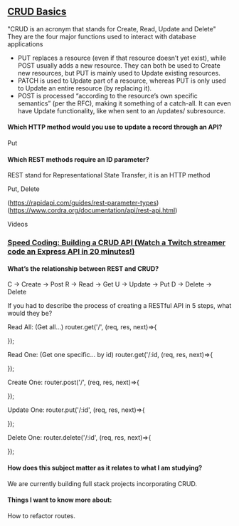 ## [CRUD Basics](https://medium.com/geekculture/crud-operations-explained-2a44096e9c88)


"CRUD is an acronym that stands for Create, Read, Update and Delete"
They are the four major functions used to interact with database applications

* PUT replaces a resource (even if that resource doesn’t yet exist), while POST usually adds a new resource. They can both be used to Create new resources, but PUT is mainly used to Update existing resources.
* PATCH is used to Update part of a resource, whereas PUT is only used to Update an entire resource (by replacing it).
* POST is processed “according to the resource’s own specific semantics” (per the RFC), making it something of a catch-all. It can even have Update functionality, like when sent to an /updates/ subresource.




#### Which HTTP method would you use to update a record through an API?

Put

#### Which REST methods require an ID parameter?
 REST stand for Representational State Transfer, it is an HTTP method

 Put, Delete


(https://rapidapi.com/guides/rest-parameter-types)
 (https://www.cordra.org/documentation/api/rest-api.html)


Videos
### [Speed Coding: Building a CRUD API (Watch a Twitch streamer code an Express API in 20 minutes!)](https://www.youtube.com/watch?v=EzNcBhSv1Wo)

#### What’s the relationship between REST and CRUD?

C -> Create -> Post
R -> Read  -> Get
U -> Update -> Put
D -> Delete -> Delete


If you had to describe the process of creating a RESTful API in 5 steps, what would they be?

Read All: (Get all...)
 router.get('/', (req, res, next)=>{

 });

 Read One: (Get one specific... by id)
 router.get('/:id, (req, res, next)=>{

 });

Create One:
 router.post('/', (req, res, next)=>{

 });

 Update One:
router.put('/:id', (req, res, next)=>{

});

 Delete One:
router.delete('/:id', (req, res, next)=>{

});


#### How does this subject matter as it relates to what I am studying?
We are currently building full stack projects incorporating CRUD. 


#### Things I want to know more about:
How to refactor routes.  